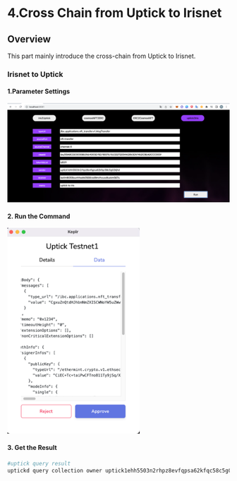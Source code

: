 # 4.Cross Chain from Uptick to Irisnet

## Overview

This part mainly introduce the cross-chain from Uptick to Irisnet.

### Irisnet to Uptick
#### 1.Parameter Settings
![](../img/4.Uptick2Iris.png)

#### 2. Run the Command
<img src="../img/4.Uptick2IrisRun.png" width="300">

#### 3. Get the Result

```sh
#uptick query result
uptickd query collection owner uptick1ehh5503n2rhpz8evfqpsa62kfqc58c5g02kjhd
```
